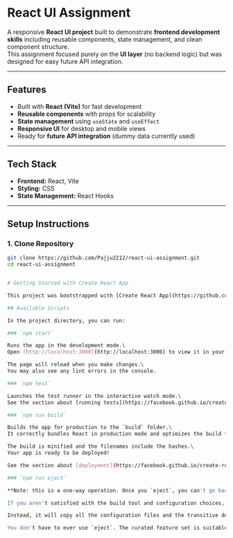 # React UI Assignment

A responsive **React UI project** built to demonstrate **frontend development skills** including reusable components, state management, and clean component structure.  
This assignment focused purely on the **UI layer** (no backend logic) but was designed for easy future API integration.

---

## **Features**
- Built with **React (Vite)** for fast development
- **Reusable components** with props for scalability
- **State management** using `useState` and `useEffect`
- **Responsive UI** for desktop and mobile views
- Ready for **future API integration** (dummy data currently used)

---

## **Tech Stack**
- **Frontend:** React, Vite
- **Styling:** CSS
- **State Management:** React Hooks

---

## **Setup Instructions**

### **1. Clone Repository**
```bash
git clone https://github.com/Pajju2212/react-ui-assignment.git
cd react-ui-assignment


# Getting Started with Create React App

This project was bootstrapped with [Create React App](https://github.com/facebook/create-react-app).

## Available Scripts

In the project directory, you can run:

### `npm start`

Runs the app in the development mode.\
Open [http://localhost:3000](http://localhost:3000) to view it in your browser.

The page will reload when you make changes.\
You may also see any lint errors in the console.

### `npm test`

Launches the test runner in the interactive watch mode.\
See the section about [running tests](https://facebook.github.io/create-react-app/docs/running-tests) for more information.

### `npm run build`

Builds the app for production to the `build` folder.\
It correctly bundles React in production mode and optimizes the build for the best performance.

The build is minified and the filenames include the hashes.\
Your app is ready to be deployed!

See the section about [deployment](https://facebook.github.io/create-react-app/docs/deployment) for more information.

### `npm run eject`

**Note: this is a one-way operation. Once you `eject`, you can't go back!**

If you aren't satisfied with the build tool and configuration choices, you can `eject` at any time. This command will remove the single build dependency from your project.

Instead, it will copy all the configuration files and the transitive dependencies (webpack, Babel, ESLint, etc) right into your project so you have full control over them. All of the commands except `eject` will still work, but they will point to the copied scripts so you can tweak them. At this point you're on your own.

You don't have to ever use `eject`. The curated feature set is suitable for small and middle deployments, and you shouldn't feel obligated to use this feature. However we understand that this tool wouldn't be useful if you couldn't customize it when you are ready for it.
